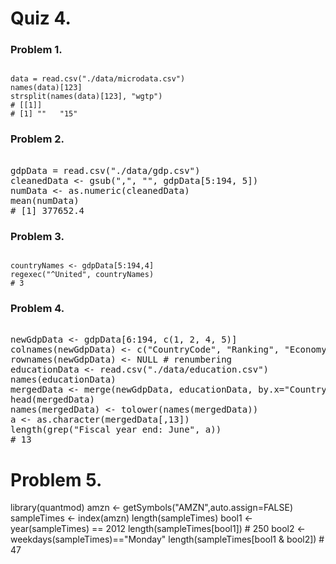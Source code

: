 Quiz 4.
============================
### Problem 1.

<pre><code>
data = read.csv("./data/microdata.csv")
names(data)[123]
strsplit(names(data)[123], "wgtp")
# [[1]]
# [1] ""   "15"
</code></pre>

### Problem 2.
<pre></code>
gdpData = read.csv("./data/gdp.csv")
cleanedData <- gsub(",", "", gdpData[5:194, 5])
numData <- as.numeric(cleanedData)
mean(numData) 
# [1] 377652.4
</code></pre>

### Problem 3.
<pre><code>
countryNames <- gdpData[5:194,4]
regexec("^United", countryNames)
# 3
</code></pre>
### Problem 4. 
<pre><ocde>
newGdpData <- gdpData[6:194, c(1, 2, 4, 5)]
colnames(newGdpData) <- c("CountryCode", "Ranking", "Economy", "GDP")
rownames(newGdpData) <- NULL # renumbering
educationData <- read.csv("./data/education.csv")
names(educationData)
mergedData <- merge(newGdpData, educationData, by.x="CountryCode", by.y="CountryCode", all=TRUE)
head(mergedData)
names(mergedData) <- tolower(names(mergedData))
a <- as.character(mergedData[,13])
length(grep("Fiscal year end: June", a))
# 13
</code></pre>

# Problem 5.
library(quantmod)
amzn <- getSymbols("AMZN",auto.assign=FALSE)
sampleTimes <- index(amzn)
length(sampleTimes)
bool1 <- year(sampleTimes) == 2012
length(sampleTimes[bool1]) # 250
bool2 <- weekdays(sampleTimes)=="Monday"
length(sampleTimes[bool1 & bool2]) # 47
